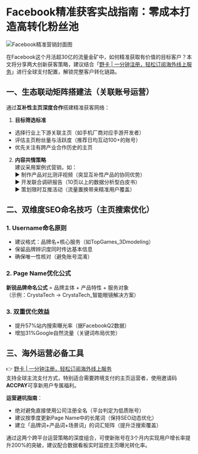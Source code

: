 # Facebook精准获客实战指南：零成本打造高转化粉丝池

![Facebook精准营销封面图](https://bbtdd.com/wp-content/uploads/img/09541265886.webp)

在Facebook这个月活超30亿的流量金矿中，如何精准获取有价值的目标客户？本文将分享两大创新获客策略，建议结合「[野卡 | 一分钟注册，轻松订阅海外线上服务](https://bbtdd.com/yeka)」进行全球支付配置，解锁完整客户转化链路。

## 一、生态联动矩阵搭建法（关联账号运营）
通过**互补性主页深度合作**搭建精准获客网络：

1. **目标筛选标准**  
- 选择行业上下游关联主页（如手机厂商对应手游开发者）
- 评估主页粉丝量与活跃度（推荐日均互动100+的账号）
- 优先关注有跨产业合作历史的主页

2. **内容共情策略**  
建议采用案例式营销，如：  
▶️ 制作产品对比测评视频（突显互补性产品的协同优势）  
▶️ 开发联合调研报告（10页以上的数据分析型白皮书）  
▶️ 策划限时互推活动（流量置换带来精准用户覆盖）



## 二、双维度SEO命名技巧（主页搜索优化）

### 1. Username命名原则
- 建议格式：品牌名+核心服务（如TopGames_3Dmodeling）
- 保留品牌辨识度同时传达基本信息
- 确保唯一性核对（避免账号混淆）

### 2. Page Name优化公式
**新锐品牌命名公式** = 品牌主体 + 产品特性 + 服务对象  
（示例：CrystaTech → CrystaTech_智能眼镜解决方案）

### 3. 双重优化效益
- 提升57%站内搜索曝光率（据FacebookQ2数据）
- 增加31%Google自然流量（关键词布局优势）

## 三、海外运营必备工具
👉 [野卡 | 一分钟注册，轻松订阅海外线上服务](https://bbtdd.com/yeka)  
支持全球主流支付方式，特别适合需要跨境支付的主页运营者，使用邀请码**ACCPAY**可享新用户专属福利。

**运营避坑指南**：
- 绝对避免直接使用公司注册全名（平台判定为低质账号）
- 建议按季度更新Page Name中的长尾词（保持SEO动态优化）
- 建立「品牌词+产品词+场景词」的词汇矩阵（提升泛搜索覆盖）

通过这两个跨平台运营策略的深度组合，可使新账号在3个月内实现用户增长率提升200%的突破，建议配合数据看板实时监控主页曝光转化率。